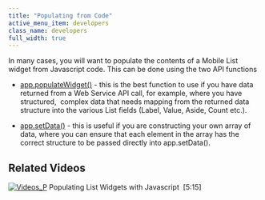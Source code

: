 ```yaml
---
title: "Populating from Code"
active_menu_item: developers
class_name: developers
full_width: true
---
```



In many cases, you will want to populate the contents of a Mobile List widget from Javascript code. This can be done using the two API functions

 - [app.populateWidget()](/developers/user-guide/scripting-apis/client-api/widget-data-state-manipulation/populatewidget/) - this is the best function to use if you have data returned from a Web Service API call, for example, where you have structured,  complex data that needs mapping from the returned data structure into the various List fields (Label, Value, Aside, Count etc.).

 - [app.setData()](/developers/user-guide/scripting-apis/client-scripting-overview/scripting-with-javascript/widget-reading-writing/widget-content-reading-and-writing/mobile-list) - this is useful if you are constructing your own array of data, where you can ensure that each element in the array has the correct structure to be passed directly into app.setData().

## Related Videos

[![Videos\_P](/img/docs/videos_p.png)](http://www.youtube.com/v/q6VXeWOhAxA?autoplay=1&hd=1&fs=1&showsearch=0&rel=0&) Populating List Widgets with Javascript  [5:15]
